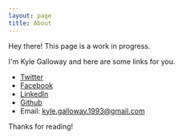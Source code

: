 ```yaml
---
layout: page
title: About
---
```


<p class="message">
  Hey there! This page is a work in progress.
</p>

I'm Kyle Galloway and here are some links for you.

* [Twitter](https://twitter.com/kylegallowayckg)
* [Facebook](http://www.facebook.com/christopher.kyle.galloway)
* [LinkedIn](www.linkedin.com/in/ckgalloway)
* [Github](https://github.com/kylegalloway)
* Email: [kyle.galloway.1993@gmail.com](mailto:kyle.galloway.1993@gmail.com)

Thanks for reading!
